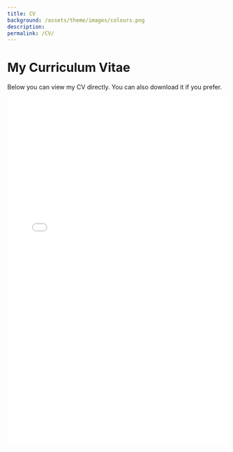 ```yaml
---
title: CV
background: /assets/theme/images/colours.png
description: 
permalink: /CV/
---
```


# My Curriculum Vitae

Below you can view my CV directly. You can also download it if you prefer.

<iframe src="_site/resume/FabianSalgadoRoa_CV.pdf" width="100%" height="800px" style="border: none;">
  This browser does not support PDFs. Please download the PDF to view it:
  <a href="_site/resume/FabianSalgadoRoa_CV.pdf">Download CV</a>.
</iframe>



 
